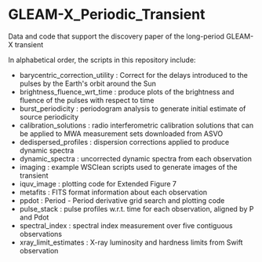 # GLEAM-X_Periodic_Transient
Data and code that support the discovery paper of the long-period GLEAM-X transient

In alphabetical order, the scripts in this repository include:
- barycentric_correction_utility : Correct for the delays introduced to the pulses by the Earth's orbit around the Sun
- brightness_fluence_wrt_time : produce plots of the brightness and fluence of the pulses with respect to time
- burst_periodicity : periodogram analysis to generate initial estimate of source periodicity
- calibration_solutions : radio interferometric calibration solutions that can be applied to MWA measurement sets downloaded from ASVO
- dedispersed_profiles : dispersion corrections applied to produce dynamic spectra
- dynamic_spectra : uncorrected dynamic spectra from each observation
- imaging : example WSClean scripts used to generate images of the transient
- iquv_image : plotting code for Extended Figure 7
- metafits : FITS format information about each observation
- ppdot : Period - Period derivative grid search and plotting code
- pulse_stack : pulse profiles w.r.t. time for each observation, aligned by P and Pdot
- spectral_index : spectral index measurement over five contiguous observations
- xray_limit_estimates : X-ray luminosity and hardness limits from Swift observation
